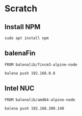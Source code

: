 # Scratch

## Install NPM

```console
sudo apt install npm
```

## balenaFin

```text
FROM balenalib/fincm3-alpine-node
```

```console
balena push 192.168.0.8
```

## Intel NUC

```text
FROM balenalib/amd64-alpine-node
```

```console
balena push 192.168.200.140
```